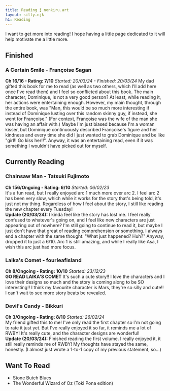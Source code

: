 ```yaml
---
title: Reading ⁑ nonkiru.art
layout: silly.njk
h1: Reading
---
```


I want to get more into reading! I hope having a little page dedicated to it will help motivate me a little more.

## Finished
### A Certain Smile - Françoise Sagan
**Ch 16/16 - Rating: 7/10** *Started: 20/03/24 - Finished: 20/03/24*
My dad gifted this book for me to read (as well as two others, which I'll add here once I've read them) and I feel so conflicted about this book. The main character, Dominique, is not a very good person? At least, while reading it, her actions were entertaining enough. However, my main thought, through the entire book, was "Man, this would be so much more interesting if instead of Dominique lusting over this random skinny guy, if instead, she went for Françoise." (For context, Françoise was the wife of the man she was having an affair with.) Maybe I'm just biased because I'm a woman kisser, but Dominique continuously described Françoise's figure and her kindness and every time she did I just wanted to grab Dominique and be like "girl!! Go kiss her!!". Anyway, it was an entertaining read, even if it was something I wouldn't have picked out for myself.

## Currently Reading
### Chainsaw Man - Tatsuki Fujimoto
**Ch 156/Ongoing - Rating: 6/10** *Started: 06/02/23*
<br>It's a fun read, but I really enjoyed arc 1 much more over arc 2. I feel arc 2 has been very slow, which while it works for the story that's being told, it's just not my thing. Regardless of how I feel about the story, I still like reading the new chapter every Tuesday!
<br><b>Update (20/03/24):</b> I kinda feel like the story has lost me. I feel really confused to whatever's going on, and I feel like new characters are just appearing out of nowhere? I'm still going to continue to read it, but maybe I just don't have that great of reading comprehension or something. I always end a chapter with the same thought: "What just happened? Huh?" Anyway, dropped it to just a 6/10. Arc 1 is still amazing, and while I really like Asa, I wish this arc just had more focus.

### Laika's Comet - fourleafisland
**Ch 8/Ongoing - Rating: 10/10** *Started: 23/12/23*
<br>**GO READ LAIKA'S COMET** It's such a cute story!! I love the characters and I love their designs so much and the story is coming along to be SO interesting!! I think my favourite character is Mars, they're so silly and cute!! I can't wait to see more story beats be revealed.

### Devil's Candy - Bikkuri
**Ch 3/Ongoing - Rating: 8/10** *Started: 26/02/24*
<br>My friend gifted this to me! I've only read the first chapter so I'm not going to rate it just yet. But I've really enjoyed it so far, it reminds me a lot of RWBY! It's really cute, and the character designs are wonderful!
<br><b>Update (20/03/24):</b> Finished reading the first volume. I really enjoyed it, it still really reminds me of RWBY! My thoughts have stayed the same, honestly. (I almost just wrote a 1-to-1 copy of my previous statement, so...)

## Want To Read

- Stone Butch Blues
- The Wonderful Wizard of Oz (Toki Pona edition)